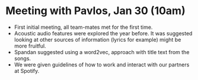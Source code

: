 # Meeting with Pavlos, Jan 30 (10am)

* First initial meeting, all team-mates met for the first time.
* Acoustic audio features were explored the year before. It was suggested looking at other sources of information (lyrics for example) might be more fruitful.
* Spandan suggested using a word2vec, approach with title text from the songs.
* We were given guidelines of how to work and interact with our partners at Spotify.

 
